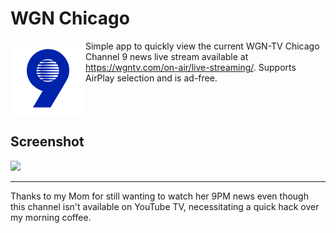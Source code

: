 # WGN Chicago

<img src="Shared/Assets.xcassets/AppIcon.appiconset/icon-60%402x.png" align="left"/>

Simple app to quickly view the current WGN-TV Chicago Channel 9 news live stream available at https://wgntv.com/on-air/live-streaming/. Supports AirPlay selection and is ad-free.

<br clear="left"/>

## Screenshot

<img src="https://user-images.githubusercontent.com/4574041/143807591-47f1a799-7821-4cbc-82fa-c02fdd05b23f.png" width="50%"/>

---

Thanks to my Mom for still wanting to watch her 9PM news even though this channel isn't available on YouTube TV, necessitating a quick hack over my morning coffee.
